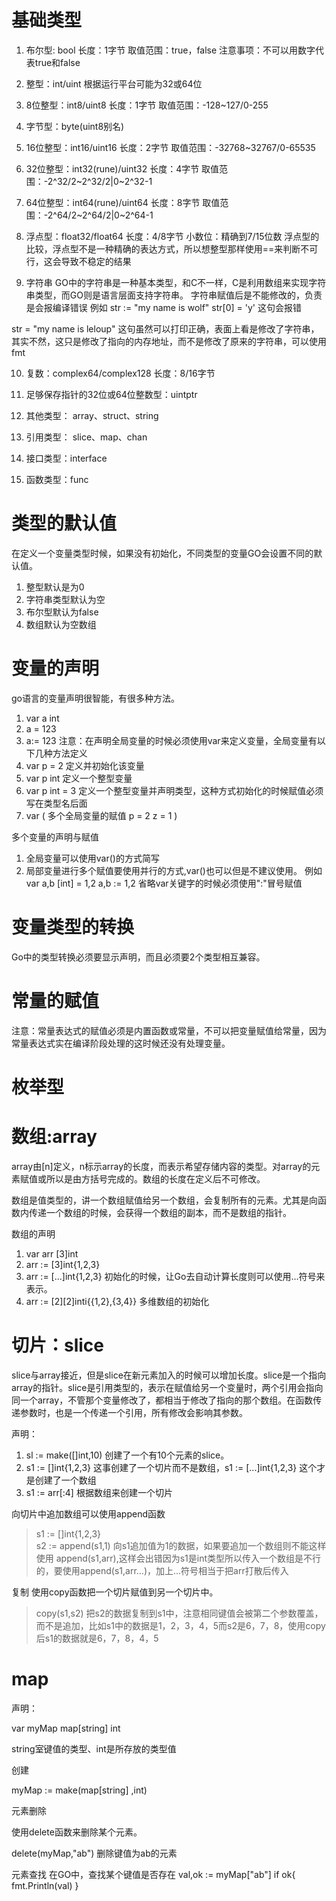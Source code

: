 基础类型
=
1. 布尔型: bool
长度：1字节
取值范围：true，false
注意事项：不可以用数字代表true和false

2. 整型：int/uint
根据运行平台可能为32或64位

3. 8位整型：int8/uint8
长度：1字节
取值范围：-128~127/0-255

4. 字节型：byte(uint8别名)

5. 16位整型：int16/uint16
长度：2字节
取值范围：-32768~32767/0-65535

6. 32位整型：int32(rune)/uint32
长度：4字节
取值范围：-2^32/2~2^32/2|0~2^32-1
7. 64位整型：int64(rune)/uint64
长度：8字节
取值范围：-2^64/2~2^64/2|0~2^64-1

8. 浮点型：float32/float64
长度：4/8字节
小数位：精确到7/15位数
浮点型的比较，浮点型不是一种精确的表达方式，所以想整型那样使用==来判断不可行，这会导致不稳定的结果

9. 字符串
GO中的字符串是一种基本类型，和C不一样，C是利用数组来实现字符串类型，而GO则是语言层面支持字符串。
字符串赋值后是不能修改的，负责是会报编译错误
例如
str := "my name is wolf"
str[0] = 'y' 这句会报错

str = "my name is leloup"  这句虽然可以打印正确，表面上看是修改了字符串，其实不然，这只是修改了指向的内存地址，而不是修改了原来的字符串，可以使用fmt


10. 复数：complex64/complex128
长度：8/16字节

11. 足够保存指针的32位或64位整数型：uintptr

12. 其他类型：
	array、struct、string

13. 引用类型：
	slice、map、chan

14. 接口类型：interface

15. 函数类型：func

类型的默认值
=
在定义一个变量类型时候，如果没有初始化，不同类型的变量GO会设置不同的默认值。
1. 整型默认是为0
2. 字符串类型默认为空
3. 布尔型默认为false
4. 数组默认为空数组

变量的声明
=
go语言的变量声明很智能，有很多种方法。
1. var a int 
2. a = 123
3. a:= 123
注意：在声明全局变量的时候必须使用var来定义变量，全局变量有以下几种方法定义
1. var p = 2		定义并初始化该变量
2. var p int		定义一个整型变量
3. var p int = 3	定义一个整型变量并声明类型，这种方式初始化的时候赋值必须写在类型名后面
4. var (			多个全局变量的赋值
		p = 2
		z = 1
	   )

多个变量的声明与赋值
1. 全局变量可以使用var()的方式简写
2. 局部变量进行多个赋值要使用并行的方式,var()也可以但是不建议使用。
例如
var a,b [int] = 1,2
a,b := 1,2 省略var关键字的时候必须使用":"冒号赋值

变量类型的转换
=
Go中的类型转换必须要显示声明，而且必须要2个类型相互兼容。

常量的赋值
=
注意：常量表达式的赋值必须是内置函数或常量，不可以把变量赋值给常量，因为常量表达式实在编译阶段处理的这时候还没有处理变量。

枚举型
=

数组:array
=
array由[n]<type>定义，n标示array的长度，而<type>表示希望存储内容的类型。对array的元素赋值或所以是由方括号完成的。数组的长度在定义后不可修改。

数组是值类型的，讲一个数组赋值给另一个数组，会复制所有的元素。尤其是向函数内传递一个数组的时候，会获得一个数组的副本，而不是数组的指针。

数组的声明
1. var arr [3]int
2. arr := [3]int{1,2,3}
3. arr := [...]int{1,2,3}			初始化的时候，让Go去自动计算长度则可以使用...符号来表示。
4. arr := [2][2]inti{{1,2},{3,4}}	多维数组的初始化

切片：slice
=
slice与array接近，但是slice在新元素加入的时候可以增加长度。slice是一个指向array的指针。slice是引用类型的，表示在赋值给另一个变量时，两个引用会指向同一个array，不管那个变量修改了，都相当于修改了指向的那个数组。在函数传递参数时，也是一个传递一个引用，所有修改会影响其参数。

声明：
1. sl := make([]int,10)		创建了一个有10个元素的slice。
2. s1 := []int{1,2,3}		这事创建了一个切片而不是数组，s1 := [...]int{1,2,3} 这个才是创建了一个数组
3. s1 := arr[:4]			根据数组来创建一个切片

向切片中追加数组可以使用append函数
> s1 := []int{1,2,3}	
> s2 := append(s1,1) 向s1追加值为1的数据，如果要追加一个数组则不能这样使用 append(s1,arr),这样会出错因为s1是int类型所以传入一个数组是不行的，要使用append(s1,arr...)，加上...符号相当于把arr打散后传入

复制
使用copy函数把一个切片赋值到另一个切片中。
> copy(s1,s2) 把s2的数据复制到s1中，注意相同键值会被第二个参数覆盖，而不是追加，比如s1中的数据是1，2，3，4，5而s2是6，7，8，使用copy后s1的数据就是6，7，8，4，5

map
=
声明：

var myMap map[string] int

string室键值的类型、int是所存放的类型值

创建

myMap := make(map[string] ,int)

元素删除

使用delete函数来删除某个元素。

delete(myMap,"ab") 删除键值为ab的元素

元素查找
在GO中，查找某个键值是否存在
val,ok := myMap["ab"]
if ok{
	fmt.Println(val)
}

